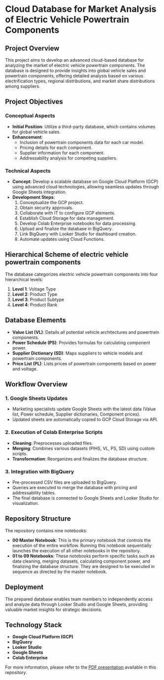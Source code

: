 # Cloud Database for Market Analysis of Electric Vehicle Powertrain Components

## Project Overview

This project aims to develop an advanced cloud-based database for analyzing the market of electric vehicle powertrain components. The database is designed to provide insights into global vehicle sales and powertrain components, offering detailed analysis based on various electrification types, regional distributions, and market share distributions among suppliers.

## Project Objectives

### Conceptual Aspects

- **Initial Position**: Utilize a third-party database, which contains volumes for global vehicle sales.
- **Enhancement**:
  - Inclusion of powertrain components data for each car model.
  - Pricing details for each component.
  - Supplier information for each component.
  - Addressability analysis for competing suppliers.

### Technical Aspects

- **Concept**: Develop a scalable database on Google Cloud Platform (GCP) using advanced cloud technologies, allowing seamless updates through Google Sheets integration.
- **Development Steps**:
  1. Conceptualize the GCP project.
  2. Obtain security approvals.
  3. Collaborate with IT to configure GCP elements.
  4. Establish Cloud Storage for data management.
  5. Develop Colab Enterprise notebooks for data processing.
  6. Upload and finalize the database in BigQuery.
  7. Link BigQuery with Looker Studio for dashboard creation.
  8. Automate updates using Cloud Functions.
  
## Hierarchical Scheme of electric vehicle powertrain components

The database categorizes electric vehicle powertrain components into four hierarchical levels:

1. **Level 1**: Voltage Type
2. **Level 2**: Product Type
3. **Level 3**: Product Subtype
4. **Level 4**: Product Rank

## Database Elements

- **Value List (VL)**: Details all potential vehicle architectures and powertrain components.
- **Power Schedule (PS)**: Provides formulas for calculating component power.
- **Supplier Dictionary (SD)**: Maps suppliers to vehicle models and powertrain components.
- **Price List (PL)**: Lists prices of powertrain components based on power and voltage.

## Workflow Overview

### 1. Google Sheets Updates
- Marketing specialists update Google Sheets with the latest data (Value list, Power schedule, Supplier dictionaries, Component prices).
- Updated sheets are automatically copied to GCP Cloud Storage via API.

### 2. Execution of Colab Enterprise Scripts
- **Cleaning**: Preprocesses uploaded files.
- **Merging**: Combines various datasets (PIHS, VL, PS, SD) using custom scripts.
- **Transformation**: Reorganizes and finalizes the database structure.

### 3. Integration with BigQuery
- Pre-processed CSV files are uploaded to BigQuery.
- Queries are executed to merge the database with pricing and addressability tables.
- The final database is connected to Google Sheets and Looker Studio for visualization.

## Repository Structure

The repository contains nine notebooks:

- **00 Master Notebook**: This is the primary notebook that controls the execution of the entire workflow. Running this notebook sequentially launches the execution of all other notebooks in the repository.
- **01 to 09 Notebooks**: These notebooks perform specific tasks such as data cleaning, merging datasets, calculating component power, and finalizing the database structure. They are designed to be executed in sequence as directed by the master notebook.

## Deployment

The prepared database enables team members to independently access and analyze data through Looker Studio and Google Sheets, providing valuable market insights for strategic decisions.

## Technology Stack

- **Google Cloud Platform (GCP)**
- **BigQuery**
- **Looker Studio**
- **Google Sheets**
- **Colab Enterprise**

For more information, please refer to the [PDF presentation](high_overview_presentation_git.pdf) available in this repository.

